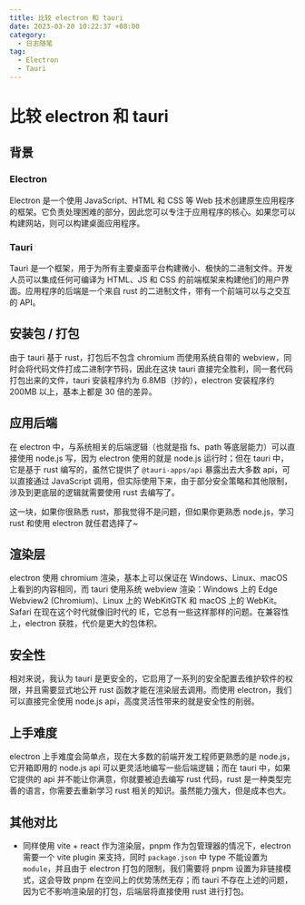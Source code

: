 ```yaml
---
title: 比较 electron 和 tauri
date: 2023-03-20 10:22:37 +08:00
category:
  - 日志随笔
tag:
  - Electron
  - Tauri
---
```


# 比较 electron 和 tauri

## 背景

### Electron

Electron 是一个使用 JavaScript、HTML 和 CSS 等 Web 技术创建原生应用程序的框架。它负责处理困难的部分，因此您可以专注于应用程序的核心。如果您可以构建网站，则可以构建桌面应用程序。

### Tauri

Tauri 是一个框架，用于为所有主要桌面平台构建微小、极快的二进制文件。开发人员可以集成任何可编译为 HTML、JS 和 CSS 的前端框架来构建他们的用户界面。应用程序的后端是一个来自 rust 的二进制文件，带有一个前端可以与之交互的 API。

## 安装包 / 打包

由于 tauri 基于 rust，打包后不包含 chromium 而使用系统自带的 webview，同时会将代码文件打成二进制字节码，因此在这块 tauri 直接完全胜利，同一套代码打包出来的文件，tauri 安装程序约为 6.8MB（抄的），electron 安装程序约 200MB 以上，基本上都是 30 倍的差异。

## 应用后端

在 electron 中，与系统相关的后端逻辑（也就是指 fs、path 等底层能力）可以直接使用 node.js 写，因为 electron 使用的就是 node.js 运行时；但在 tauri 中，它是基于 rust 编写的，虽然它提供了 `@tauri-apps/api` 暴露出去大多数 api，可以直接通过 JavaScript 调用，但实际使用下来，由于部分安全策略和其他限制，涉及到更底层的逻辑就需要使用 rust 去编写了。

这一块，如果你很熟悉 rust，那我觉得不是问题，但如果你更熟悉 node.js，学习 rust 和使用 electron 就任君选择了~

## 渲染层

electron 使用 chromium 渲染，基本上可以保证在 Windows、Linux、macOS 上看到的内容相同，而 tauri 使用系统 webview 渲染：Windows 上的 Edge Webview2 (Chromium)、Linux 上的 WebKitGTK 和 macOS 上的 WebKit。Safari 在现在这个时代就像旧时代的 IE，它总有一些这样那样的问题。在兼容性上，electron 获胜，代价是更大的包体积。

## 安全性

相对来说，我认为 tauri 是更安全的，它启用了一系列的安全配置去维护软件的权限，并且需要显式地公开 rust 函数才能在渲染层去调用。而使用 electron，我们可以直接完全使用 node.js api，高度灵活性带来的就是安全性的削弱。

## 上手难度

electron 上手难度会简单点，现在大多数的前端开发工程师更熟悉的是 node.js，它开箱即用的 node.js api 可以更灵活地编写一些后端逻辑；而在 tauri 中，如果它提供的 api 并不能让你满意，你就要被迫去编写 rust 代码，rust 是一种类型完善的语言，你需要去重新学习 rust 相关的知识。虽然能力强大，但是成本也大。

## 其他对比

- 同样使用 vite + react 作为渲染层，pnpm 作为包管理器的情况下，electron 需要一个 vite plugin 来支持，同时 `package.json` 中 type 不能设置为 `module`，并且由于 electron 打包的限制，我们需要将 pnpm 设置为非链接模式，这会导致 pnpm 在空间上的优势荡然无存；而 tauri 不存在上述的问题，因为它不影响渲染层的打包，后端层将直接使用 rust 进行打包。
